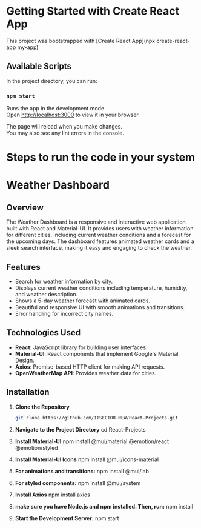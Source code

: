 # Getting Started with Create React App

This project was bootstrapped with [Create React App](npx create-react-app my-app)

## Available Scripts

In the project directory, you can run:

### `npm start`

Runs the app in the development mode.\
Open [http://localhost:3000](http://localhost:3000) to view it in your browser.

The page will reload when you make changes.\
You may also see any lint errors in the console.

# Steps to run the code in your system

# Weather Dashboard

## Overview

The Weather Dashboard is a responsive and interactive web application built with React and Material-UI. It provides users with weather information for different cities, including current weather conditions and a forecast for the upcoming days. The dashboard features animated weather cards and a sleek search interface, making it easy and engaging to check the weather.

## Features

- Search for weather information by city.
- Displays current weather conditions including temperature, humidity, and weather description.
- Shows a 5-day weather forecast with animated cards.
- Beautiful and responsive UI with smooth animations and transitions.
- Error handling for incorrect city names.

## Technologies Used

- **React**: JavaScript library for building user interfaces.
- **Material-UI**: React components that implement Google's Material Design.
- **Axios**: Promise-based HTTP client for making API requests.
- **OpenWeatherMap API**: Provides weather data for cities.

## Installation

1. **Clone the Repository**

   ```bash
   git clone https://github.com/ITSECTOR-NEW/React-Projects.git

   ```

2. **Navigate to the Project Directory**
   cd React-Projects

3. **Install Material-UI**
npm install @mui/material @emotion/react @emotion/styled

4. **Install Material-UI Icons**
   npm install @mui/icons-material

5. **For animations and transitions:**
      npm install @mui/lab

6. **For styled components:**
      npm install @mui/system

7. **Install Axios**
   npm install axios

8. **make sure you have Node.js and npm installed. Then, run:**
   npm install

9. **Start the Development Server:**
   npm start
